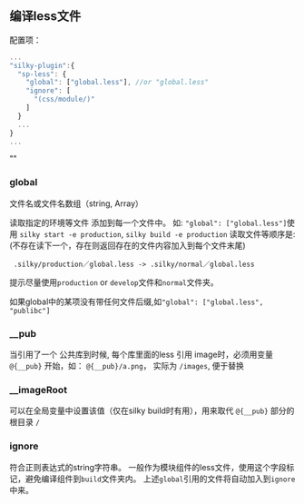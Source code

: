 ## 编译less文件

配置项：

```js
...
"silky-plugin":{
  "sp-less": {
    "global": ["global.less"], //or "global.less"
    "ignore": [
      "(css/module/)"
    ]
  }
  ...
}
...  
```


""

### global

文件名或文件名数组（string, Array<string>）

读取指定的环境等文件 添加到每一个文件中。 如: `"global": ["global.less"]`使用 `silky start -e production`, `silky build -e production` 读取文件等顺序是:
(不存在读下一个，存在则返回存在的文件内容加入到每个文件末尾)

```
 .silky/production／global.less -> .silky/normal／global.less
```

提示尽量使用`production` or `develop`文件和`normal`文件夹。

如果global中的某项没有带任何文件后缀,如`"global": ["global.less", "publibc"]`

### __pub

当引用了一个 公共库到时候, 每个库里面的less 引用 image时，必须用变量 `@{__pub}` 开始，如： `@{__pub}/a.png`， 实际为 `/images`, 便于替换

### __imageRoot
可以在全局变量中设置该值（仅在silky build时有用），用来取代 `@{__pub}` 部分的根目录 `/`

### ignore
符合正则表达式的string字符串。 一般作为模块组件的less文件，使用这个字段标记，避免编译组件到`build`文件夹内。 上述`global`引用的文件将自动加入到`ignore`中来。


